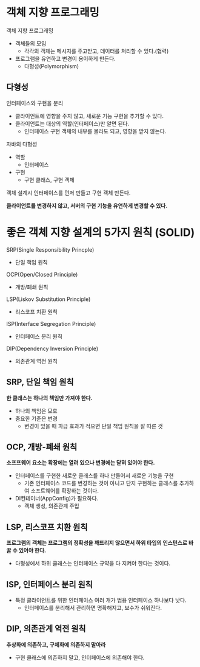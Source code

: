 # 객체 지향 프로그래밍

객체 지향 프로그래밍

- 객체들의 모임
  - 각각의 객체는 메시지를 주고받고, 데이터를 처리할 수 있다.(협력)
- 프로그램을 유연하고 변경이 용이하게 만든다.
  - 다형성(Polymorphism)

## 다형성

인터페이스와 구현을 분리

- 클라이언트에 영향을 주지 않고, 새로운 기능 구현을 추가할 수 있다.
- 클라이언트는 대상의 역할(인터페이스)만 알면 된다.
  - 인터페이스 구현 객체의 내부를 몰라도 되고, 영향을 받지 않는다.

자바의 다형성

- 역할
  - 인터페이스
- 구현
  - 구현 클래스, 구현 객체

객체 설계시 인터페이스를 먼저 만들고 구현 객체 만든다.

**클라이언트를 변경하지 않고, 서버의 구현 기능을 유연하게 변경할 수 있다.**

# 좋은 객체 지향 설계의 5가지 원칙 (SOLID)

SRP(Single Responsibility Princple)

- 단일 책임 원칙

OCP(Open/Closed Principle)

- 개방/폐쇄 원칙

LSP(Liskov Substitution Principle)

- 리스코프 치환 원칙

ISP(Interface Segregation Principle)

- 인터페이스 분리 원칙

DIP(Dependency Inversion Principle)

- 의존관계 역전 원칙

## SRP, 단일 책임 원칙

**한 클래스는 하나의 책임만 가져야 한다.**

- 하나의 책임은 모호
- 중요한 기준은 변경
  - 변경이 있을 때 파급 효과가 적으면 단일 책임 원칙을 잘 따른 것

## OCP, 개방-폐쇄 원칙

**소프프웨어 요소는 확장에는 열려 있으나 변경에는 닫혀 있어야 한다.**

- 인터페이스를 구현한 새로운 클래스를 하나 만들어서 새로운 기능을 구현
  - 기존 인터페이스 코드를 변경하는 것이 아니고 단지 구현하는 클래스를 추가하여 소프트웨어를 확장하는 것이다.
- DI컨테이너(AppConfig)가 필요하다.
  - 객체 생성, 의존관계 주입

## LSP, 리스코프 치환 원칙

**프로그램의 객체는 프로그램의 정확성을 깨뜨리지 않으면서 하위 타입의 인스턴스로 바꿀 수 있어야 한다.**

- 다형성에서 하위 클래스는 인터페이스 규약을 다 지켜야 한다는 것이다.

## ISP, 인터페이스 분리 원칙

- 특정 클라이언트를 위한 인터페이스 여러 개가 범용 인터페이스 하나보다 낫다.
  - 인터페이스를 분리해서 관리하면 명확해지고, 보수가 쉬워진다.

## DIP, 의존관계 역전 원칙

**추상화에 의존하고, 구체화에 의존하지 말아라**

- 구현 클래스에 의존하지 말고, 인터페이스에 의존해야 한다.
